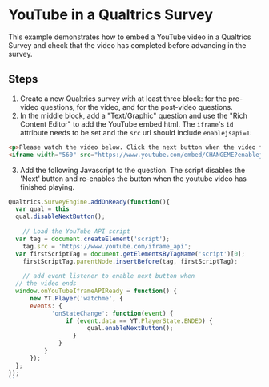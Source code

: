 # YouTube in a Qualtrics Survey

This example demonstrates how to embed a YouTube video in a Qualtrics Survey and check
that the video has completed before advancing in the survey.

## Steps

1. Create a new Qualtrics survey with at least three block: for the pre-video
   questions, for the video, and for the post-video questions.
2. In the middle block, add a "Text/Graphic" question and use the "Rich Content
   Editor" to add the YouTube embed html. The `iframe`'s `id` attribute needs 
   to be set and the `src` url should include `enablejsapi=1`.

```html
<p>Please watch the video below. Click the next button when the video finishes.</p>
<iframe width="560" src="https://www.youtube.com/embed/CHANGEME?enablejsapi=1" id="watchme" height="315"></iframe>
```

3. Add the following Javascript to the question. The script disables the 'Next' button
   and re-enables the button when the youtube video has finished playing.

```js
Qualtrics.SurveyEngine.addOnReady(function(){
  var qual = this
  qual.disableNextButton();
	
	// Load the YouTube API script
  var tag = document.createElement('script');
	tag.src = 'https://www.youtube.com/iframe_api';
  var firstScriptTag = document.getElementsByTagName('script')[0];
	firstScriptTag.parentNode.insertBefore(tag, firstScriptTag);
  
	// add event listener to enable next button when
  // the video ends
  window.onYouTubeIframeAPIReady = function() {
	  new YT.Player('watchme', {
      events: {
		    'onStateChange': function(event) {
			    if (event.data == YT.PlayerState.ENDED) {
					  qual.enableNextButton();
				  }
			  }
		  }
	  });
  };
});
``
